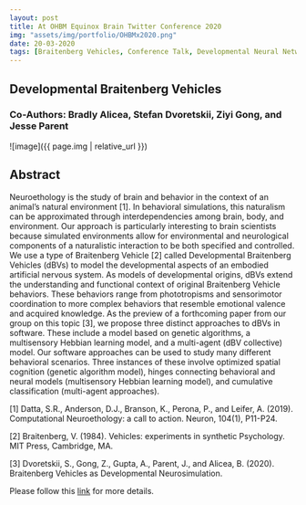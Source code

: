 ```yaml
---
layout: post
title: At OHBM Equinox Brain Twitter Conference 2020
img: "assets/img/portfolio/OHBMx2020.png"
date: 20-03-2020
tags: [Braitenberg Vehicles, Conference Talk, Developmental Neural Networks]
---    
```

## Developmental Braitenberg Vehicles
### Co-Authors: Bradly Alicea, Stefan Dvoretskii, Ziyi Gong, and Jesse Parent
![image]({{ page.img | relative_url }})

## Abstract
Neuroethology is the study of brain and behavior in the context of an animal’s natural environment [1]. In behavioral simulations, this naturalism can be approximated through interdependencies among brain, body, and environment. Our approach is particularly interesting to brain scientists because simulated environments allow for environmental and neurological components of a naturalistic interaction to be both specified and controlled. We use a type of Braitenberg Vehicle [2] called Developmental Braitenberg Vehicles (dBVs) to model the developmental aspects of an embodied artificial nervous system. As models of developmental origins, dBVs extend the understanding and functional context of original Braitenberg Vehicle behaviors. These behaviors range from phototropisms and sensorimotor coordination to more complex behaviors that resemble emotional valence and acquired knowledge. As the preview of a forthcoming paper from our group on this topic [3], we propose three distinct approaches to dBVs in software. These include a model based on genetic algorithms, a multisensory Hebbian learning model, and a multi-agent (dBV collective) model. Our software approaches can be used to study many different behavioral scenarios. Three instances of these involve optimized spatial cognition (genetic algorithm model), hinges connecting behavioral and neural models (multisensory Hebbian learning model), and cumulative classification (multi-agent approaches). 

[1] Datta, S.R., Anderson, D.J., Branson, K., Perona, P., and Leifer, A. (2019). Computational Neuroethology: a call to action. Neuron, 104(1), P11-P24.

[2] Braitenberg, V. (1984). Vehicles: experiments in synthetic Psychology. MIT Press, Cambridge, MA.

[3] Dvoretskii, S., Gong, Z., Gupta, A., Parent, J., and Alicea, B. (2020). Braitenberg Vehicles as Developmental Neurosimulation.



Please follow this [link](https://twitter.com/OHBMequinoX/status/1241012923755102212) for more details.

